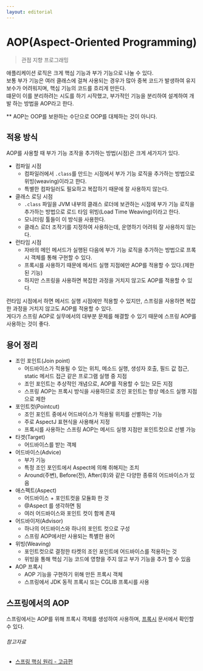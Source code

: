 ```yaml
---
layout: editorial
---
```


# AOP(Aspect-Oriented Programming)

> 관점 지향 프로그래밍

애플리케이션 로직은 크게 핵심 기능과 부가 기능으로 나눌 수 있다.  
보통 부가 기능은 여러 클래스에 걸쳐 사용되는 경우가 많아 중복 코드가 발생하여 유지보수가 어려워지며, 핵심 기능의 코드를 흐리게 만든다.  
떄문이 이를 분리하려는 시도를 하기 시작했고, 부가적인 기능을 분리하여 설계하여 개발 하는 방법을 AOP라고 한다.

** AOP는 OOP를 보완하는 수단으로 OOP를 대체하는 것이 아니다.

## 적용 방식

AOP를 사용할 때 부가 기능 조작을 추가하는 방법(시점)은 크게 세가지가 있다.

- 컴파일 시점
    - 컴파일러에서 `.class`를 만드는 시점에서 부가 기능 로직을 추가하는 방법으로 위빙(weaving)이라고 한다.
    - 특별한 컴파일러도 필요하고 복잡하기 때문에 잘 사용하지 않는다.
- 클래스 로딩 시점
    - `.class` 파일을 JVM 내부의 클래스 로더에 보관하는 시점에 부가 기능 로직을 추가하는 방법으로 로드 타임 위빙(Load Time Weaving)이라고 한다.
    - 모니터링 툴들이 이 방식을 사용한다.
    - 클래스 로더 조작기를 지정하여 사용하는데, 운영하기 어려워 잘 사용하지 않는다.
- 런타임 시점
    - 자바의 메인 메서드가 실행된 다음에 부가 기능 로직을 추가하는 방법으로 프록시 객체를 통해 구현할 수 있다.
    - 프록시를 사용하기 때문에 메서드 실행 지점에만 AOP를 적용할 수 있다.(제한된 기능)
    - 하지만 스프링을 사용하면 복잡한 과정을 거치지 않고도 AOP를 적용할 수 있다.

런타임 시점에서 하면 메서드 실행 시점에만 적용할 수 있지만, 스프링을 사용하면 복잡한 과정을 거치지 않고도 AOP를 적용할 수 있다.  
게다가 스프링 AOP로 실무에서의 대부분 문제를 해결할 수 있기 때문에 스프링 AOP를 사용하는 것이 좋다.

## 용어 정리

- 조인 포인트(Join point)
    - 어드바이스가 적용될 수 있는 위치, 메소드 실행, 생성자 호출, 필드 값 접근, static 메서드 접근 같은 프로그램 실행 중 지점
    - 조인 포인트는 추상적인 개념으로, AOP를 적용할 수 있는 모든 지점
    - 스프링 AOP는 프록시 방식을 사용하므로 조인 포인트는 항상 메소드 실행 지점으로 제한
- 포인트컷(Pointcut)
    - 조인 포인트 중에서 어드바이스가 적용될 위치를 선별하는 기능
    - 주로 AspectJ 표현식을 사용해서 지정
    - 프록시를 사용하는 스프링 AOP는 메서드 실행 지점만 포인트컷으로 선별 가능
- 타겟(Target)
    - 어드바이스를 받는 객체
- 어드바이스(Advice)
    - 부가 기능
    - 특정 조인 포인트에서 Aspect에 의해 취해지는 조치
    - Around(주변), Before(전), After(후)와 같은 다양한 종류의 어드바이스가 있음
- 애스펙트(Aspect)
    - 어드바이스 + 포인트컷을 모듈화 한 것
    - @Aspect 를 생각하면 됨
    - 여러 어드바이스와 포인트 컷이 함께 존재
- 어드바이저(Advisor)
    - 하나의 어드바이스와 하나의 포인트 컷으로 구성
    - 스프링 AOP에서만 사용되는 특별한 용어
- 위빙(Weaving)
    - 포인트컷으로 결정한 타켓의 조인 포인트에 어드바이스를 적용하는 것
    - 위빙을 통해 핵심 기능 코드에 영향을 주지 않고 부가 기능을 추가 할 수 있음
- AOP 프록시
    - AOP 기능을 구현하기 위해 만든 프록시 객체
    - 스프링에서 JDK 동적 프록시 또는 CGLIB 프록시를 사용

## 스프링에서의 AOP

스프링에서는 AOP를 위해 프록시 객체를 생성하여 사용하며, [프록시](proxy.md) 문서에서 확인할 수 있다.

###### 참고자료

- [스프링 핵심 원리 - 고급편](https://www.inflearn.com/course/스프링-핵심-원리-고급편)